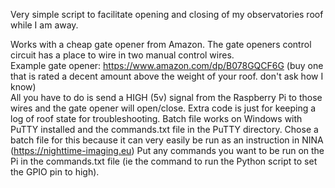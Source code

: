 Very simple script to facilitate opening and closing of my observatories roof while I am away.

Works with a cheap gate opener from Amazon. The gate openers control circuit has a place to wire in two manual control wires. <br>
Example gate opener: https://www.amazon.com/dp/B078GQCF6G (buy one that is rated a decent amount above the weight of your roof. don't ask how I know) <br>
All you have to do is send a HIGH (5v) signal from the Raspberry Pi to those wires and the gate opener will open/close.
Extra code is just for keeping a log of roof state for troubleshooting. 
Batch file works on Windows with PuTTY installed and the commands.txt file in the PuTTY directory.
Chose a batch file for this because it can very easily be run as an instruction in NINA (https://nighttime-imaging.eu)
Put any commands you want to be run on the Pi in the commands.txt file (ie the command to run the Python script to set the GPIO pin to high).
